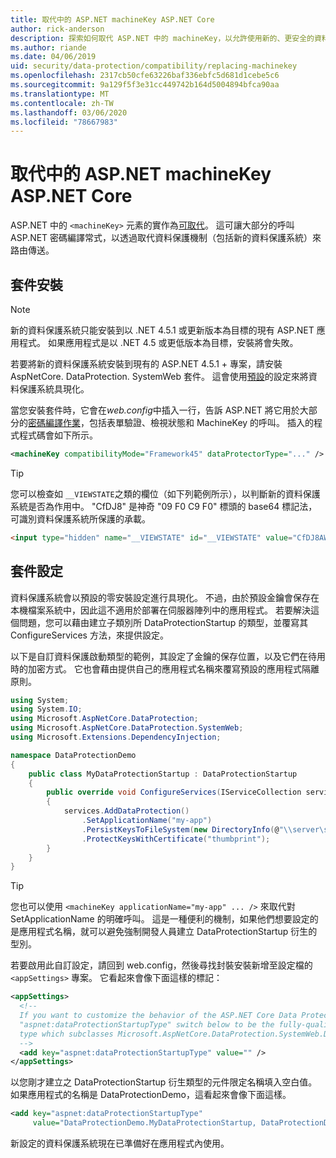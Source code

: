 ```yaml
---
title: 取代中的 ASP.NET machineKey ASP.NET Core
author: rick-anderson
description: 探索如何取代 ASP.NET 中的 machineKey，以允許使用新的、更安全的資料保護系統。
ms.author: riande
ms.date: 04/06/2019
uid: security/data-protection/compatibility/replacing-machinekey
ms.openlocfilehash: 2317cb50cfe63226baf336ebfc5d681d1cebe5c6
ms.sourcegitcommit: 9a129f5f3e31cc449742b164d5004894bfca90aa
ms.translationtype: MT
ms.contentlocale: zh-TW
ms.lasthandoff: 03/06/2020
ms.locfileid: "78667983"
---
```

# <a name="replace-the-aspnet-machinekey-in-aspnet-core"></a>取代中的 ASP.NET machineKey ASP.NET Core

<a name="compatibility-replacing-machinekey"></a>

ASP.NET 中的 `<machineKey>` 元素的實作為[可取代](https://blogs.msdn.microsoft.com/webdev/2012/10/23/cryptographic-improvements-in-asp-net-4-5-pt-2/)。 這可讓大部分的呼叫 ASP.NET 密碼編譯常式，以透過取代資料保護機制（包括新的資料保護系統）來路由傳送。

## <a name="package-installation"></a>套件安裝

> [!NOTE]
> 新的資料保護系統只能安裝到以 .NET 4.5.1 或更新版本為目標的現有 ASP.NET 應用程式。 如果應用程式是以 .NET 4.5 或更低版本為目標，安裝將會失敗。

若要將新的資料保護系統安裝到現有的 ASP.NET 4.5.1 + 專案，請安裝 AspNetCore. DataProtection. SystemWeb 套件。 這會使用[預設](xref:security/data-protection/configuration/default-settings)的設定來將資料保護系統具現化。

當您安裝套件時，它會在*web.config*中插入一行，告訴 ASP.NET 將它用於大部分的[密碼編譯作業](https://blogs.msdn.microsoft.com/webdev/2012/10/23/cryptographic-improvements-in-asp-net-4-5-pt-2/)，包括表單驗證、檢視狀態和 MachineKey 的呼叫。 插入的程式程式碼會如下所示。

```xml
<machineKey compatibilityMode="Framework45" dataProtectorType="..." />
```

>[!TIP]
> 您可以檢查如 `__VIEWSTATE`之類的欄位（如下列範例所示），以判斷新的資料保護系統是否為作用中。 "CfDJ8" 是神奇 "09 F0 C9 F0" 標頭的 base64 標記法，可識別資料保護系統所保護的承載。

```html
<input type="hidden" name="__VIEWSTATE" id="__VIEWSTATE" value="CfDJ8AWPr2EQPTBGs3L2GCZOpk...">
```

## <a name="package-configuration"></a>套件設定

資料保護系統會以預設的零安裝設定進行具現化。 不過，由於預設金鑰會保存在本機檔案系統中，因此這不適用於部署在伺服器陣列中的應用程式。 若要解決這個問題，您可以藉由建立子類別所 DataProtectionStartup 的類型，並覆寫其 ConfigureServices 方法，來提供設定。

以下是自訂資料保護啟動類型的範例，其設定了金鑰的保存位置，以及它們在待用時的加密方式。 它也會藉由提供自己的應用程式名稱來覆寫預設的應用程式隔離原則。

```csharp
using System;
using System.IO;
using Microsoft.AspNetCore.DataProtection;
using Microsoft.AspNetCore.DataProtection.SystemWeb;
using Microsoft.Extensions.DependencyInjection;

namespace DataProtectionDemo
{
    public class MyDataProtectionStartup : DataProtectionStartup
    {
        public override void ConfigureServices(IServiceCollection services)
        {
            services.AddDataProtection()
                .SetApplicationName("my-app")
                .PersistKeysToFileSystem(new DirectoryInfo(@"\\server\share\myapp-keys\"))
                .ProtectKeysWithCertificate("thumbprint");
        }
    }
}
```

>[!TIP]
> 您也可以使用 `<machineKey applicationName="my-app" ... />` 來取代對 SetApplicationName 的明確呼叫。 這是一種便利的機制，如果他們想要設定的是應用程式名稱，就可以避免強制開發人員建立 DataProtectionStartup 衍生的型別。

若要啟用此自訂設定，請回到 web.config，然後尋找封裝安裝新增至設定檔的 `<appSettings>` 專案。 它看起來會像下面這樣的標記：

```xml
<appSettings>
  <!--
  If you want to customize the behavior of the ASP.NET Core Data Protection stack, set the
  "aspnet:dataProtectionStartupType" switch below to be the fully-qualified name of a
  type which subclasses Microsoft.AspNetCore.DataProtection.SystemWeb.DataProtectionStartup.
  -->
  <add key="aspnet:dataProtectionStartupType" value="" />
</appSettings>
```

以您剛才建立之 DataProtectionStartup 衍生類型的元件限定名稱填入空白值。 如果應用程式的名稱是 DataProtectionDemo，這看起來會像下面這樣。

```xml
<add key="aspnet:dataProtectionStartupType"
     value="DataProtectionDemo.MyDataProtectionStartup, DataProtectionDemo" />
```

新設定的資料保護系統現在已準備好在應用程式內使用。
